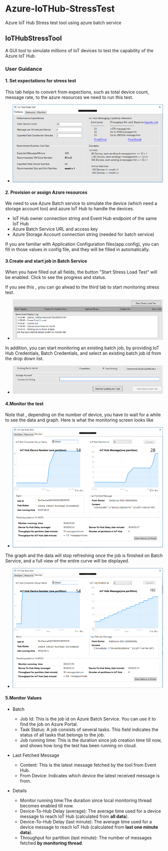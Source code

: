 # Azure-IoTHub-StressTest
Azure IoT Hub Stress test tool using azure batch service

## IoTHubStressTool
A GUI tool to simulate millions of IoT devices to test the capability of the Azure IoT Hub.

### User Guidance

#### 1. Set expectations for stress test
This tab helps to convert from expections, such as total device count, message rate, to the azure resources we need to run this test. 

- ![Tab1 Image](https://raw.githubusercontent.com/IoTChinaTeam/Azure-IoTHub-StressTest/master/doc/images/tab1.PNG)
#### 2. Provision or assign Azure resources
We need to use Azure Batch service to simulate the device (which need a storage account too) and azure IoT Hub to handle the devices.

- IoT Hub owner connection string and Event Hub endpoint of the same IoT Hub
- Azure Batch Service URL and access key
- Azure Storage Account connection string (needed for batch service)

If you are familiar with Application Configuration files(app.config), you can fill in those values in config file, and they will be filled in automatically.

#### 3.Create and start job in Batch Service

When you have filled out all fields, the button "Start Stress Load Test" will be enabled.
Click to see the progress and status.

If you see this , you can go ahead to the third tab to start monitoring stress test.
- ![Tab1 Image](https://raw.githubusercontent.com/IoTChinaTeam/Azure-IoTHub-StressTest/master/doc/images/tab2_2.PNG)

In addition,  you can start monitoring an existing batch job, by providing IoT Hub Credentials, Batch Credentials, and select an existing batch job id from the drop down list.
- ![Tab1 Image](https://raw.githubusercontent.com/IoTChinaTeam/Azure-IoTHub-StressTest/master/doc/images/existing.PNG)

#### 4.Monitor the test

Note that , depending on the number of device, you have to wait for a while to see the data and graph.
Here is what the monitoring screen looks like
- ![Tab1 Image](https://raw.githubusercontent.com/IoTChinaTeam/Azure-IoTHub-StressTest/master/doc/images/tab3.PNG)

The graph and the data will stop refreshing once the job is finished on Batch Service, and a full view of the entire curve will be displayed.
- ![Tab1 Image](https://raw.githubusercontent.com/IoTChinaTeam/Azure-IoTHub-StressTest/master/doc/images/finish.PNG)

#### 5.Monitor Values

- Batch
  - Job Id: This is the job id on Azure Batch Service. You can use it to find the job on Azure Portal.
  - Task Status: A job consists of several tasks. This field indicates the status of all tasks that belongs to the job.
  - Job running time: This is the duration since job creation time till now, and shows how long the test has been running on cloud.

- Last Fetched Message
  - Content: This is the latest message fetched by the tool from Event Hub.
  - From Device: Indicates which device the latest received message is from.

- Details
  - Monitor running time:The duration since local monitoring thread becomes enabled till now.
  - Device-To-Hub Delay (average): The average time used for a device message to reach IoT Hub (calculated from <b>all data</b>).
  - Device-To-Hub Delay (last minute): The average time used for a device message to reach IoT Hub (calculated from <b>last one minute data</b>).
  - Throughput for partition (last minute): The number of messages fetched <b>by monitoring thread</b>.
